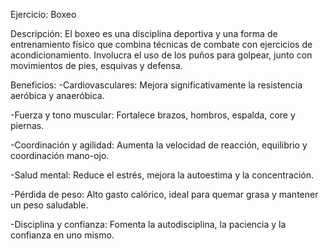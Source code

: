 Ejercicio: Boxeo

Descripción:
El boxeo es una disciplina deportiva y una forma de entrenamiento físico que combina técnicas de combate con ejercicios de acondicionamiento. Involucra el uso de los puños para golpear, junto con movimientos de pies, esquivas y defensa.

Beneficios:
-Cardiovasculares: Mejora significativamente la resistencia aeróbica y anaeróbica.

-Fuerza y tono muscular: Fortalece brazos, hombros, espalda, core y piernas.

-Coordinación y agilidad: Aumenta la velocidad de reacción, equilibrio y coordinación mano-ojo.

-Salud mental: Reduce el estrés, mejora la autoestima y la concentración.

-Pérdida de peso: Alto gasto calórico, ideal para quemar grasa y mantener un peso saludable.

-Disciplina y confianza: Fomenta la autodisciplina, la paciencia y la confianza en uno mismo.